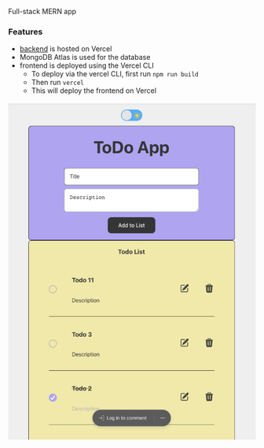 Full-stack MERN app

### Features
- [backend](https://github.com/Nisha1205092/todoApp) is hosted on Vercel
- MongoDB Atlas is used for the database
- frontend is deployed using the Vercel CLI
    - To deploy via the vercel CLI, first run ```npm run build```
    - Then run ```vercel```
    - This will deploy the frontend on Vercel

![screenshot](./src/assets/ss.png)
